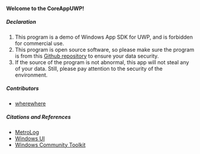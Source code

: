 #### Welcome to the CoreAppUWP!

##### Declaration
1. This program is a demo of Windows App SDK for UWP, and is forbidden for commercial use.
2. This program is open source software, so please make sure the program is from this [Github repository](https://github.com/wherewhere/WinGet-Store) to ensure your data security.
3. If the source of the program is not abnormal, this app will not steal any of your data. Still, please pay attention to the security of the environment.

##### Contributors
- [wherewhere](https://github.com/wherewhere)

##### Citations and References
- [MetroLog](https://github.com/novotnyllc/MetroLog "MetroLog")
- [Windows UI](https://github.com/microsoft/microsoft-ui-xaml "Windows UI")
- [Windows Community Toolkit](https://github.com/CommunityToolkit/WindowsCommunityToolkit "Windows Community Toolkit")